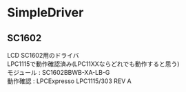 # SimpleDriver

## SC1602
LCD SC1602用のドライバ  
LPC1115で動作確認済み(LPC11XXならどれでも動作すると思う)  
モジュール : SC1602BBWB-XA-LB-G  
動作確認 : LPCExpresso LPC1115/303 REV A
